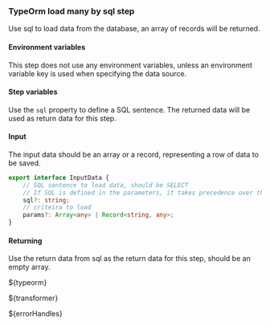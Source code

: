 ### TypeOrm load many by sql step

Use sql to load data from the database, an array of records will be returned.

#### Environment variables

This step does not use any environment variables, unless an environment variable key is used when specifying the data source.

#### Step variables

Use the `sql` property to define a SQL sentence. The returned data will be used as return data for this step.

#### Input

The input data should be an array or a record, representing a row of data to be saved.

```ts
export interface InputData {
	// SQL sentence to load data, should be SELECT
	// If SQL is defined in the parameters, it takes precedence over the SQL predefined in the steps.
	sql?: string;
	// criteira to load
	params?: Array<any> | Record<string, any>;
}
```

#### Returning

Use the return data from sql as the return data for this step, should be an empty array.

${typeorm}

${transformer}

${errorHandles}
